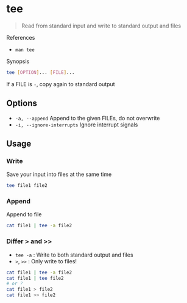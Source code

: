 # tee

> Read from standard input and write to standard output and files

References

* `man tee`

Synopsis

```bash
tee [OPTION]... [FILE]...
```

If a FILE is `-`, copy again to standard output

## Options

* `-a, --append` Append to the given FILEs, do not overwrite
* `-i, --ignore-interrupts` Ignore interrupt signals

## Usage

### Write

Save your input into files at the same time

```bash
tee file1 file2
```

### Append

Append to file

```bash
cat file1 | tee -a file2
```

### Differ &gt; and &gt;&gt;

* `tee -a` : Write to both standard output and files
* `>`, `>>` : Only write to files!

```bash
cat file1 | tee -a file2
cat file1 | tee file2
# or ?
cat file1 > file2
cat file1 >> file2
```

